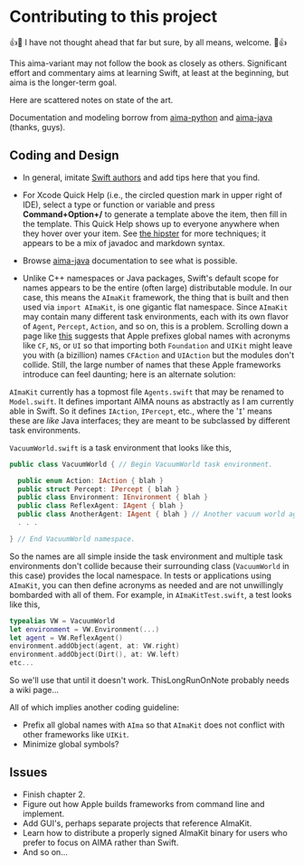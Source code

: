 Contributing to this project
==========================
:+1::tada: I have not thought ahead that far but sure, by all means, welcome. :tada::+1:

This aima-variant may not follow the book as closely as others.  Significant effort and
commentary aims at learning Swift, at least at the beginning, but aima is the longer-term 
goal.

Here are scattered notes on state of the art.

Documentation and modeling borrow from [aima-python](https://github.com/aimacode/aima-python) 
and [aima-java](https://github.com/aimacode/aima-java) (thanks, guys).

## Coding and Design

- In general, imitate [Swift authors](https://docs.swift.org/swift-book/LanguageGuide/TheBasics.html) 
and add tips here that you find.

- For Xcode Quick Help (i.e., the circled question mark in upper right of IDE), select a type or function or variable
and press **Command+Option+/** to generate a template above the item, then fill in the template.  This Quick Help
shows up to everyone anywhere when they hover over your item.  See [the hipster](http://nshipster.com/swift-documentation/) for more techniques; it appears to be a mix of javadoc and markdown syntax.

- Browse [aima-java](https://github.com/aimacode/aima-java) documentation to see what is possible.

- Unlike C++ namespaces or Java packages, Swift's default scope for names appears to be the entire
(often large) distributable module.  In our case, this means the `AImaKit` framework, the thing that is
built and then used via `import AImaKit`, is one gigantic flat namespace.  Since `AImaKit` may contain
many different task environments, each with its own flavor of `Agent`, `Percept`, `Action`, and so on,
this is a problem.
Scrolling down a page like [this](https://developer.apple.com/documentation/swift/equatable)
suggests that Apple prefixes global names with acronyms like `CF`, `NS`, or `UI` so that importing both 
`Foundation` and `UIKit` might leave you with (a bizillion) names `CFAction` and `UIAction` but the 
modules don't collide.  Still, the large number of names that these Apple frameworks introduce can feel 
daunting; here is an alternate solution:

`AImaKit` currently has a topmost file `Agents.swift` that may be renamed to `Model.swift`.  It defines
important AIMA nouns as abstractly as I am currently able in Swift.  So it defines `IAction`, `IPercept`, etc.,
where the '`I`' means these are _like_ Java interfaces; they are meant to be subclassed by different task
environments.

`VacuumWorld.swift` is a task environment that looks like this,
```swift
public class VacuumWorld { // Begin VacuumWorld task environment.

  public enum Action: IAction { blah }
  public struct Percept: IPercept { blah }
  public class Environment: IEnvironment { blah }
  public class ReflexAgent: IAgent { blah }
  public class AnotherAgent: IAgent { blah } // Another vacuum world agent type.
  . . .

} // End VacuumWorld namespace.
```
So the names are all simple inside the task environment and multiple task environments don't collide
because their surrounding class (`VacuumWorld` in this case) provides the local namespace.  In tests
or applications using `AImaKit`, you can then define acronyms as needed and are not unwillingly 
bombarded with all of them.  For example, in `AImaKitTest.swift`, a test looks like this,
```swift
typealias VW = VacuumWorld
let environment = VW.Environment(...)
let agent = VW.ReflexAgent()
environment.addObject(agent, at: VW.right)
environment.addObject(Dirt(), at: VW.left)
etc...
```
So we'll use that until it doesn't work.  ThisLongRunOnNote probably needs a wiki page...

All of which implies another coding guideline:

- Prefix all global names with `AIma` so that `AImaKit` does not conflict with other frameworks
like `UIKit`.
- Minimize global symbols?

## Issues
- Finish chapter 2.
- Figure out how Apple builds frameworks from command line and implement.
- Add GUI's, perhaps separate projects that reference AImaKit.
- Learn how to distribute a properly signed AImaKit binary for users who prefer to focus on AIMA rather
than Swift.
- And so on... 
